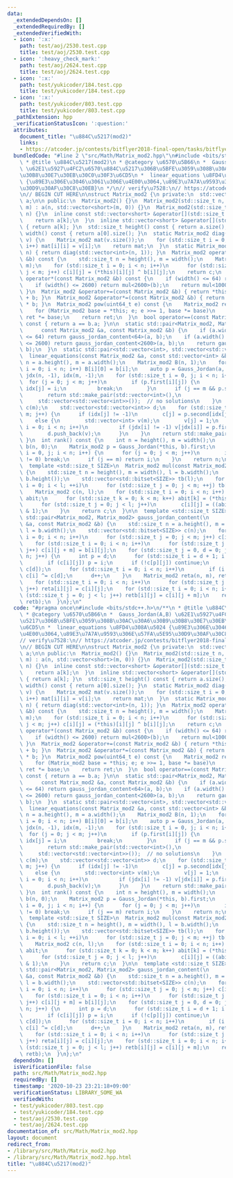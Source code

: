 ```yaml
---
data:
  _extendedDependsOn: []
  _extendedRequiredBy: []
  _extendedVerifiedWith:
  - icon: ':x:'
    path: test/aoj/2530.test.cpp
    title: test/aoj/2530.test.cpp
  - icon: ':heavy_check_mark:'
    path: test/aoj/2624.test.cpp
    title: test/aoj/2624.test.cpp
  - icon: ':x:'
    path: test/yukicoder/184.test.cpp
    title: test/yukicoder/184.test.cpp
  - icon: ':x:'
    path: test/yukicoder/803.test.cpp
    title: test/yukicoder/803.test.cpp
  _pathExtension: hpp
  _verificationStatusIcon: ':question:'
  attributes:
    document_title: "\u884C\u5217(mod2)"
    links:
    - https://atcoder.jp/contests/bitflyer2018-final-open/tasks/bitflyer2018_final_d
  bundledCode: "#line 2 \"src/Math/Matrix_mod2.hpp\"\n#include <bits/stdc++.h>\n/**\n\
    \ * @title \u884C\u5217(mod2)\n * @category \u6570\u5B66\n *  Gauss_Jordan(A,B)\
    \ \u62E1\u5927\u4FC2\u6570\u884C\u5217\u306B\u5BFE\u3059\u308B\u30AC\u30A6\u30B9\
    \u30B8\u30E7\u30EB\u30C0\u30F3\u6CD5\n *  linear_equations \u8FD4\u308A\u5024\
    \ {\u89E3\u306E\u3046\u3061\u306E\u4E00\u3064,\u89E3\u7A7A\u9593\u306E\u57FA\u5E95\
    \u30D9\u30AF\u30C8\u30EB}\n */\n// verify\u7528:\n// https://atcoder.jp/contests/bitflyer2018-final-open/tasks/bitflyer2018_final_d\n\
    \n// BEGIN CUT HERE\n\nstruct Matrix_mod2 {\n private:\n  std::vector<std::vector<short>>\
    \ a;\n\n public:\n  Matrix_mod2() {}\n  Matrix_mod2(std::size_t n, std::size_t\
    \ m) : a(n, std::vector<short>(m, 0)) {}\n  Matrix_mod2(std::size_t n) : Matrix_mod2(n,\
    \ n) {}\n  inline const std::vector<short> &operator[](std::size_t k) const {\n\
    \    return a[k];\n  }\n  inline std::vector<short> &operator[](std::size_t k)\
    \ { return a[k]; }\n  std::size_t height() const { return a.size(); }\n  std::size_t\
    \ width() const { return a[0].size(); }\n  static Matrix_mod2 diag(std::vector<int>\
    \ v) {\n    Matrix_mod2 mat(v.size());\n    for (std::size_t i = 0; i < v.size();\
    \ i++) mat[i][i] = v[i];\n    return mat;\n  }\n  static Matrix_mod2 I(std::size_t\
    \ n) { return diag(std::vector<int>(n, 1)); }\n  Matrix_mod2 operator+(const Matrix_mod2\
    \ &b) const {\n    std::size_t n = height(), m = width();\n    Matrix_mod2 c(n,\
    \ m);\n    for (std::size_t i = 0; i < n; i++)\n      for (std::size_t j = 0;\
    \ j < m; j++) c[i][j] = (*this)[i][j] ^ b[i][j];\n    return c;\n  }\n  Matrix_mod2\
    \ operator*(const Matrix_mod2 &b) const {\n    if (width() <= 64) return mul<64>(b);\n\
    \    if (width() <= 2600) return mul<2600>(b);\n    return mul<100010>(b);\n \
    \ }\n  Matrix_mod2 &operator+=(const Matrix_mod2 &b) { return *this = (*this)\
    \ + b; }\n  Matrix_mod2 &operator*=(const Matrix_mod2 &b) { return *this = (*this)\
    \ * b; }\n  Matrix_mod2 pow(uint64_t e) const {\n    Matrix_mod2 ret = I(height());\n\
    \    for (Matrix_mod2 base = *this; e; e >>= 1, base *= base)\n      if (e & 1)\
    \ ret *= base;\n    return ret;\n  }\n  bool operator==(const Matrix_mod2 &b)\
    \ const { return a == b.a; }\n\n  static std::pair<Matrix_mod2, Matrix_mod2> Gauss_Jordan(\n\
    \      const Matrix_mod2 &a, const Matrix_mod2 &b) {\n    if (a.width() + b.width()\
    \ <= 64) return gauss_jordan_content<64>(a, b);\n    if (a.width() + b.width()\
    \ <= 2600) return gauss_jordan_content<2600>(a, b);\n    return gauss_jordan_content<100010>(a,\
    \ b);\n  }\n  static std::pair<std::vector<int>, std::vector<std::vector<int>>>\n\
    \  linear_equations(const Matrix_mod2 &a, const std::vector<int> &b) {\n    std::size_t\
    \ n = a.height(), m = a.width();\n    Matrix_mod2 B(n, 1);\n    for (std::size_t\
    \ i = 0; i < n; i++) B[i][0] = b[i];\n    auto p = Gauss_Jordan(a, B);\n    std::vector<int>\
    \ jdx(n, -1), idx(m, -1);\n    for (std::size_t i = 0, j; i < n; i++) {\n    \
    \  for (j = 0; j < m; j++)\n        if (p.first[i][j]) {\n          jdx[i] = j,\
    \ idx[j] = i;\n          break;\n        }\n      if (j == m && p.second[i][0])\n\
    \        return std::make_pair(std::vector<int>(),\n                         \
    \     std::vector<std::vector<int>>());  // no solutions\n    }\n    std::vector<int>\
    \ c(m);\n    std::vector<std::vector<int>> d;\n    for (std::size_t j = 0; j <\
    \ m; j++) {\n      if (idx[j] != -1)\n        c[j] = p.second[idx[j]][0];\n  \
    \    else {\n        std::vector<int> v(m);\n        v[j] = 1;\n        for (std::size_t\
    \ i = 0; i < n; i++)\n          if (jdx[i] != -1) v[jdx[i]] = p.first[i][j];\n\
    \        d.push_back(v);\n      }\n    }\n    return std::make_pair(c, d);\n \
    \ }\n  int rank() const {\n    int n = height(), m = width();\n    Matrix_mod2\
    \ b(n, 0);\n    Matrix_mod2 p = Gauss_Jordan(*this, b).first;\n    for (std::size_t\
    \ i = 0, j; i < n; i++) {\n      for (j = 0; j < m; j++)\n        if (p[i][j]\
    \ != 0) break;\n      if (j == m) return i;\n    }\n    return n;\n  }\n\n private:\n\
    \  template <std::size_t SIZE>\n  Matrix_mod2 mul(const Matrix_mod2 &b) const\
    \ {\n    std::size_t n = height(), m = width(), l = b.width();\n    assert(m ==\
    \ b.height());\n    std::vector<std::bitset<SIZE>> tb(l);\n    for (std::size_t\
    \ i = 0; i < l; ++i)\n      for (std::size_t j = 0; j < m; ++j) tb[i][j] = b[j][i];\n\
    \    Matrix_mod2 c(n, l);\n    for (std::size_t i = 0; i < n; i++) {\n      std::bitset<SIZE>\
    \ abit;\n      for (std::size_t k = 0; k < m; k++) abit[k] = (*this)[i][k];\n\
    \      for (std::size_t j = 0; j < l; j++)\n        c[i][j] = ((abit & tb[j]).count()\
    \ & 1);\n    }\n    return c;\n  }\n\n  template <std::size_t SIZE>\n  static\
    \ std::pair<Matrix_mod2, Matrix_mod2> gauss_jordan_content(\n      const Matrix_mod2\
    \ &a, const Matrix_mod2 &b) {\n    std::size_t n = a.height(), m = a.width(),\
    \ l = b.width();\n    std::vector<std::bitset<SIZE>> c(n);\n    for (std::size_t\
    \ i = 0; i < n; i++)\n      for (std::size_t j = 0; j < m; j++) c[i][j] = a[i][j];\n\
    \    for (std::size_t i = 0; i < n; i++)\n      for (std::size_t j = 0; j < l;\
    \ j++) c[i][j + m] = b[i][j];\n    for (std::size_t j = 0, d = 0; j < m && d <\
    \ n; j++) {\n      int p = d;\n      for (std::size_t i = d + 1; i < n; i++)\n\
    \        if (c[i][j]) p = i;\n      if (!c[p][j]) continue;\n      std::swap(c[p],\
    \ c[d]);\n      for (std::size_t i = 0; i < n; i++)\n        if (i != d && c[i][j])\
    \ c[i] ^= c[d];\n      d++;\n    }\n    Matrix_mod2 reta(n, m), retb(n, l);\n\
    \    for (std::size_t i = 0; i < n; i++)\n      for (std::size_t j = 0; j < m;\
    \ j++) reta[i][j] = c[i][j];\n    for (std::size_t i = 0; i < n; i++)\n      for\
    \ (std::size_t j = 0; j < l; j++) retb[i][j] = c[i][j + m];\n    return std::make_pair(reta,\
    \ retb);\n  }\n};\n"
  code: "#pragma once\n#include <bits/stdc++.h>\n/**\n * @title \u884C\u5217(mod2)\n\
    \ * @category \u6570\u5B66\n *  Gauss_Jordan(A,B) \u62E1\u5927\u4FC2\u6570\u884C\
    \u5217\u306B\u5BFE\u3059\u308B\u30AC\u30A6\u30B9\u30B8\u30E7\u30EB\u30C0\u30F3\
    \u6CD5\n *  linear_equations \u8FD4\u308A\u5024 {\u89E3\u306E\u3046\u3061\u306E\
    \u4E00\u3064,\u89E3\u7A7A\u9593\u306E\u57FA\u5E95\u30D9\u30AF\u30C8\u30EB}\n */\n\
    // verify\u7528:\n// https://atcoder.jp/contests/bitflyer2018-final-open/tasks/bitflyer2018_final_d\n\
    \n// BEGIN CUT HERE\n\nstruct Matrix_mod2 {\n private:\n  std::vector<std::vector<short>>\
    \ a;\n\n public:\n  Matrix_mod2() {}\n  Matrix_mod2(std::size_t n, std::size_t\
    \ m) : a(n, std::vector<short>(m, 0)) {}\n  Matrix_mod2(std::size_t n) : Matrix_mod2(n,\
    \ n) {}\n  inline const std::vector<short> &operator[](std::size_t k) const {\n\
    \    return a[k];\n  }\n  inline std::vector<short> &operator[](std::size_t k)\
    \ { return a[k]; }\n  std::size_t height() const { return a.size(); }\n  std::size_t\
    \ width() const { return a[0].size(); }\n  static Matrix_mod2 diag(std::vector<int>\
    \ v) {\n    Matrix_mod2 mat(v.size());\n    for (std::size_t i = 0; i < v.size();\
    \ i++) mat[i][i] = v[i];\n    return mat;\n  }\n  static Matrix_mod2 I(std::size_t\
    \ n) { return diag(std::vector<int>(n, 1)); }\n  Matrix_mod2 operator+(const Matrix_mod2\
    \ &b) const {\n    std::size_t n = height(), m = width();\n    Matrix_mod2 c(n,\
    \ m);\n    for (std::size_t i = 0; i < n; i++)\n      for (std::size_t j = 0;\
    \ j < m; j++) c[i][j] = (*this)[i][j] ^ b[i][j];\n    return c;\n  }\n  Matrix_mod2\
    \ operator*(const Matrix_mod2 &b) const {\n    if (width() <= 64) return mul<64>(b);\n\
    \    if (width() <= 2600) return mul<2600>(b);\n    return mul<100010>(b);\n \
    \ }\n  Matrix_mod2 &operator+=(const Matrix_mod2 &b) { return *this = (*this)\
    \ + b; }\n  Matrix_mod2 &operator*=(const Matrix_mod2 &b) { return *this = (*this)\
    \ * b; }\n  Matrix_mod2 pow(uint64_t e) const {\n    Matrix_mod2 ret = I(height());\n\
    \    for (Matrix_mod2 base = *this; e; e >>= 1, base *= base)\n      if (e & 1)\
    \ ret *= base;\n    return ret;\n  }\n  bool operator==(const Matrix_mod2 &b)\
    \ const { return a == b.a; }\n\n  static std::pair<Matrix_mod2, Matrix_mod2> Gauss_Jordan(\n\
    \      const Matrix_mod2 &a, const Matrix_mod2 &b) {\n    if (a.width() + b.width()\
    \ <= 64) return gauss_jordan_content<64>(a, b);\n    if (a.width() + b.width()\
    \ <= 2600) return gauss_jordan_content<2600>(a, b);\n    return gauss_jordan_content<100010>(a,\
    \ b);\n  }\n  static std::pair<std::vector<int>, std::vector<std::vector<int>>>\n\
    \  linear_equations(const Matrix_mod2 &a, const std::vector<int> &b) {\n    std::size_t\
    \ n = a.height(), m = a.width();\n    Matrix_mod2 B(n, 1);\n    for (std::size_t\
    \ i = 0; i < n; i++) B[i][0] = b[i];\n    auto p = Gauss_Jordan(a, B);\n    std::vector<int>\
    \ jdx(n, -1), idx(m, -1);\n    for (std::size_t i = 0, j; i < n; i++) {\n    \
    \  for (j = 0; j < m; j++)\n        if (p.first[i][j]) {\n          jdx[i] = j,\
    \ idx[j] = i;\n          break;\n        }\n      if (j == m && p.second[i][0])\n\
    \        return std::make_pair(std::vector<int>(),\n                         \
    \     std::vector<std::vector<int>>());  // no solutions\n    }\n    std::vector<int>\
    \ c(m);\n    std::vector<std::vector<int>> d;\n    for (std::size_t j = 0; j <\
    \ m; j++) {\n      if (idx[j] != -1)\n        c[j] = p.second[idx[j]][0];\n  \
    \    else {\n        std::vector<int> v(m);\n        v[j] = 1;\n        for (std::size_t\
    \ i = 0; i < n; i++)\n          if (jdx[i] != -1) v[jdx[i]] = p.first[i][j];\n\
    \        d.push_back(v);\n      }\n    }\n    return std::make_pair(c, d);\n \
    \ }\n  int rank() const {\n    int n = height(), m = width();\n    Matrix_mod2\
    \ b(n, 0);\n    Matrix_mod2 p = Gauss_Jordan(*this, b).first;\n    for (std::size_t\
    \ i = 0, j; i < n; i++) {\n      for (j = 0; j < m; j++)\n        if (p[i][j]\
    \ != 0) break;\n      if (j == m) return i;\n    }\n    return n;\n  }\n\n private:\n\
    \  template <std::size_t SIZE>\n  Matrix_mod2 mul(const Matrix_mod2 &b) const\
    \ {\n    std::size_t n = height(), m = width(), l = b.width();\n    assert(m ==\
    \ b.height());\n    std::vector<std::bitset<SIZE>> tb(l);\n    for (std::size_t\
    \ i = 0; i < l; ++i)\n      for (std::size_t j = 0; j < m; ++j) tb[i][j] = b[j][i];\n\
    \    Matrix_mod2 c(n, l);\n    for (std::size_t i = 0; i < n; i++) {\n      std::bitset<SIZE>\
    \ abit;\n      for (std::size_t k = 0; k < m; k++) abit[k] = (*this)[i][k];\n\
    \      for (std::size_t j = 0; j < l; j++)\n        c[i][j] = ((abit & tb[j]).count()\
    \ & 1);\n    }\n    return c;\n  }\n\n  template <std::size_t SIZE>\n  static\
    \ std::pair<Matrix_mod2, Matrix_mod2> gauss_jordan_content(\n      const Matrix_mod2\
    \ &a, const Matrix_mod2 &b) {\n    std::size_t n = a.height(), m = a.width(),\
    \ l = b.width();\n    std::vector<std::bitset<SIZE>> c(n);\n    for (std::size_t\
    \ i = 0; i < n; i++)\n      for (std::size_t j = 0; j < m; j++) c[i][j] = a[i][j];\n\
    \    for (std::size_t i = 0; i < n; i++)\n      for (std::size_t j = 0; j < l;\
    \ j++) c[i][j + m] = b[i][j];\n    for (std::size_t j = 0, d = 0; j < m && d <\
    \ n; j++) {\n      int p = d;\n      for (std::size_t i = d + 1; i < n; i++)\n\
    \        if (c[i][j]) p = i;\n      if (!c[p][j]) continue;\n      std::swap(c[p],\
    \ c[d]);\n      for (std::size_t i = 0; i < n; i++)\n        if (i != d && c[i][j])\
    \ c[i] ^= c[d];\n      d++;\n    }\n    Matrix_mod2 reta(n, m), retb(n, l);\n\
    \    for (std::size_t i = 0; i < n; i++)\n      for (std::size_t j = 0; j < m;\
    \ j++) reta[i][j] = c[i][j];\n    for (std::size_t i = 0; i < n; i++)\n      for\
    \ (std::size_t j = 0; j < l; j++) retb[i][j] = c[i][j + m];\n    return std::make_pair(reta,\
    \ retb);\n  }\n};\n"
  dependsOn: []
  isVerificationFile: false
  path: src/Math/Matrix_mod2.hpp
  requiredBy: []
  timestamp: '2020-10-23 23:21:18+09:00'
  verificationStatus: LIBRARY_SOME_WA
  verifiedWith:
  - test/yukicoder/803.test.cpp
  - test/yukicoder/184.test.cpp
  - test/aoj/2530.test.cpp
  - test/aoj/2624.test.cpp
documentation_of: src/Math/Matrix_mod2.hpp
layout: document
redirect_from:
- /library/src/Math/Matrix_mod2.hpp
- /library/src/Math/Matrix_mod2.hpp.html
title: "\u884C\u5217(mod2)"
---
```

